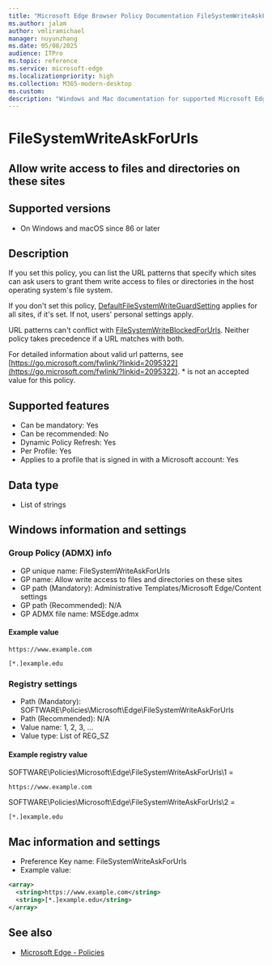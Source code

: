 ```yaml
---
title: "Microsoft Edge Browser Policy Documentation FileSystemWriteAskForUrls"
ms.author: jalam
author: vmliramichael
manager: nuyunzhang
ms.date: 05/08/2025
audience: ITPro
ms.topic: reference
ms.service: microsoft-edge
ms.localizationpriority: high
ms.collection: M365-modern-desktop
ms.custom:
description: "Windows and Mac documentation for supported Microsoft Edge Browser policy: Allow write access to files and directories on these sites"
---
```


<!--THIS FILE IS AUTOMATICALLY GENERATED. MANUAL CHANGES WILL BE OVERWRITTEN.-->
<!--Please contact the Microsoft Edge Manageability team with any questions.-->

# FileSystemWriteAskForUrls

## Allow write access to files and directories on these sites


## Supported versions

- On Windows and macOS since 86 or later

## Description

If you set this policy, you can list the URL patterns that specify which sites can ask users to grant them write access to files or directories in the host operating system's file system.

If you don't set this policy, [DefaultFileSystemWriteGuardSetting](DefaultFileSystemWriteGuardSetting.md) applies for all sites, if it's set. If not, users' personal settings apply.

URL patterns can't conflict with [FileSystemWriteBlockedForUrls](FileSystemWriteBlockedForUrls.md). Neither policy takes precedence if a URL matches with both.

For detailed information about valid url patterns, see [https://go.microsoft.com/fwlink/?linkid=2095322](https://go.microsoft.com/fwlink/?linkid=2095322). * is not an accepted value for this policy.

## Supported features

- Can be mandatory: Yes
- Can be recommended: No
- Dynamic Policy Refresh: Yes
- Per Profile: Yes
- Applies to a profile that is signed in with a Microsoft account: Yes

## Data type

- List of strings

## Windows information and settings

### Group Policy (ADMX) info

- GP unique name: FileSystemWriteAskForUrls
- GP name: Allow write access to files and directories on these sites
- GP path (Mandatory): Administrative Templates/Microsoft Edge/Content settings
- GP path (Recommended): N/A
- GP ADMX file name: MSEdge.admx

#### Example value

```
https://www.example.com
```

```
[*.]example.edu
```

### Registry settings

- Path (Mandatory): SOFTWARE\Policies\Microsoft\Edge\FileSystemWriteAskForUrls
- Path (Recommended): N/A
- Value name: 1, 2, 3, ...
- Value type: List of REG_SZ

#### Example registry value

SOFTWARE\Policies\Microsoft\Edge\FileSystemWriteAskForUrls\1 =
```
https://www.example.com
```

SOFTWARE\Policies\Microsoft\Edge\FileSystemWriteAskForUrls\2 =
```
[*.]example.edu
```




## Mac information and settings

- Preference Key name: FileSystemWriteAskForUrls
- Example value:

```xml
<array>
  <string>https://www.example.com</string>
  <string>[*.]example.edu</string>
</array>
```

## See also
- [Microsoft Edge - Policies](../microsoft-edge-policies.md)
